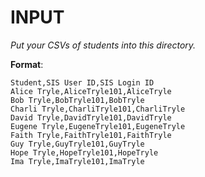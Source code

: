 # INPUT
*Put your CSVs of students into this directory.*

**Format**:
```csv
Student,SIS User ID,SIS Login ID
Alice Tryle,AliceTryle101,AliceTryle
Bob Tryle,BobTryle101,BobTryle
Charli Tryle,CharliTryle101,CharliTryle
David Tryle,DavidTryle101,DavidTryle
Eugene Tryle,EugeneTryle101,EugeneTryle
Faith Tryle,FaithTryle101,FaithTryle
Guy Tryle,GuyTryle101,GuyTryle
Hope Tryle,HopeTryle101,HopeTryle
Ima Tryle,ImaTryle101,ImaTryle

```
